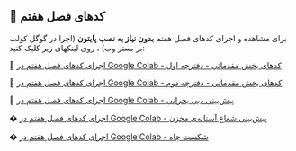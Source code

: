 ## 📌 کدهای فصل هفتم

برای مشاهده و اجرای کدهای فصل هفتم **بدون نیاز به نصب پایتون** (اجرا در گوگل کولب بر بستر وب) ، روی لینکهای زیر کلیک کنید:

🔗 [اجرای کدهای فصل هفتم در Google Colab - کدهای بخش مقدماتی - دفترچه اول](https://colab.research.google.com/github/ML-OilGas/Book/blob/main/فصل7/Chapter7_1_CoLab.ipynb)

🔗 [اجرای کدهای فصل هفتم در Google Colab - کدهای بخش مقدماتی - دفترچه دوم](https://colab.research.google.com/github/ML-OilGas/Book/blob/main/فصل7/Chapter7_2_CoLab.ipynb)

🔗 [اجرای کدهای فصل هفتم در Google Colab - پیش‌بینی دبی بحرانی](https://colab.research.google.com/github/ML-OilGas/Book/blob/main/فصل7/Chapter7_CoLab_CriticalOilRatePredictorUsingOLS.ipynb)

� [اجرای کدهای فصل هفتم در Google Colab - پیش‌بینی شعاع آستانه‌ی مخزن](https://colab.research.google.com/github/ML-OilGas/Book/blob/main/فصل7/Chapter7_CoLab_ThresholdRadiusPredictorUsingOLS.ipynb)

� [اجرای کدهای فصل هفتم در Google Colab - شکست چاه](https://colab.research.google.com/github/ML-OilGas/Book/blob/main/فصل7/Chapter7_CoLab_WellFailureClusteringUsingKMeans.ipynb)
